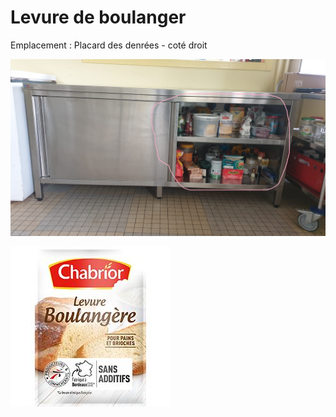 # Levure de boulanger

Emplacement : Placard des denrées - coté droit

![placarddenreedroit.jpg](/placarddenreedroit.jpg)


![Levure de boulanger](/levureboulanger.jpg)